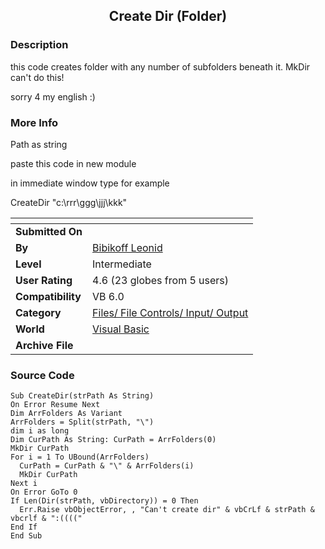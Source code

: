 ﻿<div align="center">

## Create Dir \(Folder\)


</div>

### Description

this code creates folder with any number of subfolders beneath it. MkDir can't do this!

sorry 4 my english :)
 
### More Info
 
Path as string

paste this code in new module

in immediate window type for example

CreateDir "c:\rrr\ggg\jjj\kkk"


<span>             |<span>
---                |---
**Submitted On**   |
**By**             |[Bibikoff Leonid](https://github.com/Planet-Source-Code/PSCIndex/blob/master/ByAuthor/bibikoff-leonid.md)
**Level**          |Intermediate
**User Rating**    |4.6 (23 globes from 5 users)
**Compatibility**  |VB 6\.0
**Category**       |[Files/ File Controls/ Input/ Output](https://github.com/Planet-Source-Code/PSCIndex/blob/master/ByCategory/files-file-controls-input-output__1-3.md)
**World**          |[Visual Basic](https://github.com/Planet-Source-Code/PSCIndex/blob/master/ByWorld/visual-basic.md)
**Archive File**   |[](https://github.com/Planet-Source-Code/bibikoff-leonid-create-dir-folder__1-36942/archive/master.zip)





### Source Code

```
Sub CreateDir(strPath As String)
On Error Resume Next
Dim ArrFolders As Variant
ArrFolders = Split(strPath, "\")
dim i as long
Dim CurPath As String: CurPath = ArrFolders(0)
MkDir CurPath
For i = 1 To UBound(ArrFolders)
  CurPath = CurPath & "\" & ArrFolders(i)
  MkDir CurPath
Next i
On Error GoTo 0
If Len(Dir(strPath, vbDirectory)) = 0 Then
  Err.Raise vbObjectError, , "Can't create dir" & vbCrLf & strPath & vbcrlf & ":(((("
End If
End Sub
```

